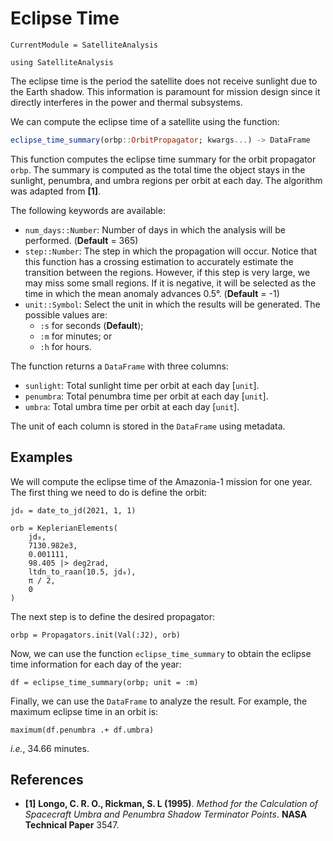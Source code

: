 Eclipse Time
============

```@meta
CurrentModule = SatelliteAnalysis
```

```@setup eclipse_time
using SatelliteAnalysis
```

The eclipse time is the period the satellite does not receive sunlight due to the Earth
shadow. This information is paramount for mission design since it directly interferes in the
power and thermal subsystems.

We can compute the eclipse time of a satellite using the function:

```julia
eclipse_time_summary(orbp::OrbitPropagator; kwargs...) -> DataFrame
```

This function computes the eclipse time summary for the orbit propagator `orbp`. The summary
is computed as the total time the object stays in the sunlight, penumbra, and umbra regions
per orbit at each day. The algorithm was adapted from **[1]**.

The following keywords are available:

- `num_days::Number`: Number of days in which the analysis will be performed.
  (**Default** = 365)
- `step::Number`: The step in which the propagation will occur. Notice that this function
  has a crossing estimation to accurately estimate the transition between the regions.
  However, if this step is very large, we may miss some small regions. If it is negative, it
  will be selected as the time in which the mean anomaly advances 0.5°.
  (**Default** = -1)
- `unit::Symbol`: Select the unit in which the results will be generated. The possible
  values are:
    - `:s` for seconds (**Default**);
    - `:m` for minutes; or
    - `:h` for hours.

The function returns a `DataFrame` with three columns:

- `sunlight`: Total sunlight time per orbit at each day [`unit`].
- `penumbra`: Total penumbra time per orbit at each day [`unit`].
- `umbra`: Total umbra time per orbit at each day [`unit`].

The unit of each column is stored in the `DataFrame` using metadata.

## Examples

We will compute the eclipse time of the Amazonia-1 mission for one year. The first thing we
need to do is define the orbit:

```@repl eclipse_time
jd₀ = date_to_jd(2021, 1, 1)

orb = KeplerianElements(
    jd₀,
    7130.982e3,
    0.001111,
    98.405 |> deg2rad,
    ltdn_to_raan(10.5, jd₀),
    π / 2,
    0
)
```

The next step is to define the desired propagator:

```@repl eclipse_time
orbp = Propagators.init(Val(:J2), orb)
```

Now, we can use the function `eclipse_time_summary` to obtain the eclipse time information
for each day of the year:

```@repl eclipse_time
df = eclipse_time_summary(orbp; unit = :m)
```

Finally, we can use the `DataFrame` to analyze the result. For example, the maximum eclipse
time in an orbit is:

```@repl eclipse_time
maximum(df.penumbra .+ df.umbra)
```

_i.e._, 34.66 minutes.

## References

- **[1]** **Longo, C. R. O., Rickman, S. L (1995)**. _Method for the Calculation of
  Spacecraft Umbra and Penumbra Shadow Terminator Points_. **NASA Technical Paper** 3547.
